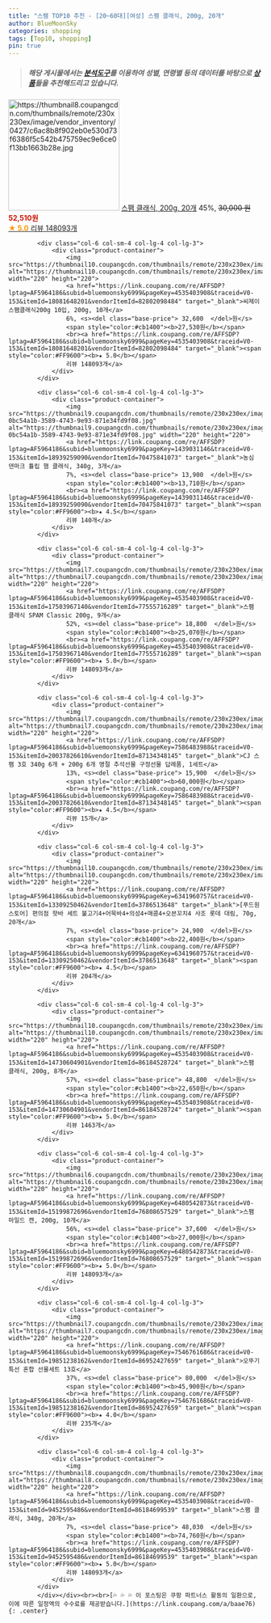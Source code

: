 ```yaml
---
title: "스팸 TOP10 추천 - [20~60대][여성] 스팸 클래식, 200g, 20개"
author: BlueMoonSky
categories: shopping
tags: [Top10, shopping]
pin: true
---
```


> ##### 해당 게시물에서는 [**분석도구**](https://itemscout.io/)를 이용하여 **성별**, **연령별** 등의 데이터를 바탕으로 [**상품**](https://link.coupang.com/a/baae76)들을 추천해드리고 있습니다.
<div class="container"><div class="row">
            <div class="col-6 col-sm-4 col-lg-4 col-lg-3">
                <div class="product-container">
                    <img src="https://thumbnail8.coupangcdn.com/thumbnails/remote/230x230ex/image/vendor_inventory/0427/c6ac8b8f902eb0e530d73f6386f5c542b475759ec9e6ce0f13bb1663b28e.jpg" alt="https://thumbnail8.coupangcdn.com/thumbnails/remote/230x230ex/image/vendor_inventory/0427/c6ac8b8f902eb0e530d73f6386f5c542b475759ec9e6ce0f13bb1663b28e.jpg" width="220" height="220">
                    <a href="https://link.coupang.com/re/AFFSDP?lptag=AF5964186&subid=bluemoonsky6999&pageKey=4535403908&traceid=V0-153&itemId=8917817235&vendorItemId=4498675429" target="_blank">스팸 클래식, 200g, 20개</a>
                    45%, <s><del class="base-price"> 30,000  </del>원</s> 
                    <span style="color:#cb1400"><b>52,510원</b></span>
                    <br><a href="https://link.coupang.com/re/AFFSDP?lptag=AF5964186&subid=bluemoonsky6999&pageKey=4535403908&traceid=V0-153&itemId=8917817235&vendorItemId=4498675429" target="_blank"><span style="color:#FF9600"><b>★ 5.0</b></span>
                    리뷰 148093개</a>
                </div>
            </div>
            
            <div class="col-6 col-sm-4 col-lg-4 col-lg-3">
                <div class="product-container">
                    <img src="https://thumbnail10.coupangcdn.com/thumbnails/remote/230x230ex/image/vendor_inventory/231b/0dd9943efbf870e6afdf57828f817590175be3f7e50433d84eae0ac08c9f.jpg" alt="https://thumbnail10.coupangcdn.com/thumbnails/remote/230x230ex/image/vendor_inventory/231b/0dd9943efbf870e6afdf57828f817590175be3f7e50433d84eae0ac08c9f.jpg" width="220" height="220">
                    <a href="https://link.coupang.com/re/AFFSDP?lptag=AF5964186&subid=bluemoonsky6999&pageKey=4535403908&traceid=V0-153&itemId=18081648201&vendorItemId=82802098484" target="_blank">씨제이 스팸클래식200g 10입, 200g, 10개</a>
                    6%, <s><del class="base-price"> 32,600  </del>원</s> 
                    <span style="color:#cb1400"><b>27,530원</b></span>
                    <br><a href="https://link.coupang.com/re/AFFSDP?lptag=AF5964186&subid=bluemoonsky6999&pageKey=4535403908&traceid=V0-153&itemId=18081648201&vendorItemId=82802098484" target="_blank"><span style="color:#FF9600"><b>★ 5.0</b></span>
                    리뷰 148093개</a>
                </div>
            </div>
            
            <div class="col-6 col-sm-4 col-lg-4 col-lg-3">
                <div class="product-container">
                    <img src="https://thumbnail9.coupangcdn.com/thumbnails/remote/230x230ex/image/retail/images/3554374460916491-0bc54a1b-3589-4743-9e93-871e34fd9f08.jpg" alt="https://thumbnail9.coupangcdn.com/thumbnails/remote/230x230ex/image/retail/images/3554374460916491-0bc54a1b-3589-4743-9e93-871e34fd9f08.jpg" width="220" height="220">
                    <a href="https://link.coupang.com/re/AFFSDP?lptag=AF5964186&subid=bluemoonsky6999&pageKey=1439031146&traceid=V0-153&itemId=18939259090&vendorItemId=70475841073" target="_blank">농심 덴마크 튤립 햄 클래식, 340g, 3개</a>
                    7%, <s><del class="base-price"> 13,900  </del>원</s> 
                    <span style="color:#cb1400"><b>13,710원</b></span>
                    <br><a href="https://link.coupang.com/re/AFFSDP?lptag=AF5964186&subid=bluemoonsky6999&pageKey=1439031146&traceid=V0-153&itemId=18939259090&vendorItemId=70475841073" target="_blank"><span style="color:#FF9600"><b>★ 4.5</b></span>
                    리뷰 140개</a>
                </div>
            </div>
            
            <div class="col-6 col-sm-4 col-lg-4 col-lg-3">
                <div class="product-container">
                    <img src="https://thumbnail7.coupangcdn.com/thumbnails/remote/230x230ex/image/vendor_inventory/4a68/b1b11bd56ee69ced6af6eaf6ad51c2d8cddfd1dc0db49c801dd7c188d4c0.jpg" alt="https://thumbnail7.coupangcdn.com/thumbnails/remote/230x230ex/image/vendor_inventory/4a68/b1b11bd56ee69ced6af6eaf6ad51c2d8cddfd1dc0db49c801dd7c188d4c0.jpg" width="220" height="220">
                    <a href="https://link.coupang.com/re/AFFSDP?lptag=AF5964186&subid=bluemoonsky6999&pageKey=4535403908&traceid=V0-153&itemId=17503967140&vendorItemId=77555716289" target="_blank">스팸 클래식 SPAM Classic 200g, 9개</a>
                    52%, <s><del class="base-price"> 18,800  </del>원</s> 
                    <span style="color:#cb1400"><b>25,070원</b></span>
                    <br><a href="https://link.coupang.com/re/AFFSDP?lptag=AF5964186&subid=bluemoonsky6999&pageKey=4535403908&traceid=V0-153&itemId=17503967140&vendorItemId=77555716289" target="_blank"><span style="color:#FF9600"><b>★ 5.0</b></span>
                    리뷰 148093개</a>
                </div>
            </div>
            
            <div class="col-6 col-sm-4 col-lg-4 col-lg-3">
                <div class="product-container">
                    <img src="https://thumbnail7.coupangcdn.com/thumbnails/remote/230x230ex/image/vendor_inventory/53d0/cef94f0ee0c93679c0cc62b32c223188aeee71ee8642e3f71781901f1667.jpg" alt="https://thumbnail7.coupangcdn.com/thumbnails/remote/230x230ex/image/vendor_inventory/53d0/cef94f0ee0c93679c0cc62b32c223188aeee71ee8642e3f71781901f1667.jpg" width="220" height="220">
                    <a href="https://link.coupang.com/re/AFFSDP?lptag=AF5964186&subid=bluemoonsky6999&pageKey=7586483988&traceid=V0-153&itemId=20037826610&vendorItemId=87134348145" target="_blank">CJ 스팸 3호 340g 6개 + 200g 6개 명절 추석선물 구정선물 답례품, 1세트</a>
                    13%, <s><del class="base-price"> 15,900  </del>원</s> 
                    <span style="color:#cb1400"><b>60,000원</b></span>
                    <br><a href="https://link.coupang.com/re/AFFSDP?lptag=AF5964186&subid=bluemoonsky6999&pageKey=7586483988&traceid=V0-153&itemId=20037826610&vendorItemId=87134348145" target="_blank"><span style="color:#FF9600"><b>★ 4.5</b></span>
                    리뷰 15개</a>
                </div>
            </div>
            
            <div class="col-6 col-sm-4 col-lg-4 col-lg-3">
                <div class="product-container">
                    <img src="https://thumbnail10.coupangcdn.com/thumbnails/remote/230x230ex/image/vendor_inventory/1e74/f15e7a2d4d8483be97586c215b960e82a07ed45470c88998886d84f09956.jpg" alt="https://thumbnail10.coupangcdn.com/thumbnails/remote/230x230ex/image/vendor_inventory/1e74/f15e7a2d4d8483be97586c215b960e82a07ed45470c88998886d84f09956.jpg" width="220" height="220">
                    <a href="https://link.coupang.com/re/AFFSDP?lptag=AF5964186&subid=bluemoonsky6999&pageKey=6341960757&traceid=V0-153&itemId=13309250462&vendorItemId=3786513648" target="_blank">[푸드원스토어] 편의점 핫바 세트 불고기4+어묵바4+의성4+매콤4+오븐꼬치4 사조 롯데 대림, 70g, 20개</a>
                    7%, <s><del class="base-price"> 24,900  </del>원</s> 
                    <span style="color:#cb1400"><b>22,400원</b></span>
                    <br><a href="https://link.coupang.com/re/AFFSDP?lptag=AF5964186&subid=bluemoonsky6999&pageKey=6341960757&traceid=V0-153&itemId=13309250462&vendorItemId=3786513648" target="_blank"><span style="color:#FF9600"><b>★ 4.5</b></span>
                    리뷰 204개</a>
                </div>
            </div>
            
            <div class="col-6 col-sm-4 col-lg-4 col-lg-3">
                <div class="product-container">
                    <img src="https://thumbnail10.coupangcdn.com/thumbnails/remote/230x230ex/image/vendor_inventory/69a7/24d7b03dd07231708e3bcd7ddaf373343b4679ac8340456b1ee05810bfbc.jpg" alt="https://thumbnail10.coupangcdn.com/thumbnails/remote/230x230ex/image/vendor_inventory/69a7/24d7b03dd07231708e3bcd7ddaf373343b4679ac8340456b1ee05810bfbc.jpg" width="220" height="220">
                    <a href="https://link.coupang.com/re/AFFSDP?lptag=AF5964186&subid=bluemoonsky6999&pageKey=4535403908&traceid=V0-153&itemId=14730604901&vendorItemId=86184528724" target="_blank">스팸 클래식, 200g, 8개</a>
                    57%, <s><del class="base-price"> 48,800  </del>원</s> 
                    <span style="color:#cb1400"><b>22,650원</b></span>
                    <br><a href="https://link.coupang.com/re/AFFSDP?lptag=AF5964186&subid=bluemoonsky6999&pageKey=4535403908&traceid=V0-153&itemId=14730604901&vendorItemId=86184528724" target="_blank"><span style="color:#FF9600"><b>★ 5.0</b></span>
                    리뷰 1463개</a>
                </div>
            </div>
            
            <div class="col-6 col-sm-4 col-lg-4 col-lg-3">
                <div class="product-container">
                    <img src="https://thumbnail6.coupangcdn.com/thumbnails/remote/230x230ex/image/vendor_inventory/e1be/fb0e30bd5bec858d014eedf4a050a7f946dfcff73a5382daa40ca2cde1b2.jpg" alt="https://thumbnail6.coupangcdn.com/thumbnails/remote/230x230ex/image/vendor_inventory/e1be/fb0e30bd5bec858d014eedf4a050a7f946dfcff73a5382daa40ca2cde1b2.jpg" width="220" height="220">
                    <a href="https://link.coupang.com/re/AFFSDP?lptag=AF5964186&subid=bluemoonsky6999&pageKey=6480542873&traceid=V0-153&itemId=15199872696&vendorItemId=76808657529" target="_blank">스팸 마일드 캔, 200g, 10개</a>
                    56%, <s><del class="base-price"> 37,600  </del>원</s> 
                    <span style="color:#cb1400"><b>27,000원</b></span>
                    <br><a href="https://link.coupang.com/re/AFFSDP?lptag=AF5964186&subid=bluemoonsky6999&pageKey=6480542873&traceid=V0-153&itemId=15199872696&vendorItemId=76808657529" target="_blank"><span style="color:#FF9600"><b>★ 5.0</b></span>
                    리뷰 148093개</a>
                </div>
            </div>
            
            <div class="col-6 col-sm-4 col-lg-4 col-lg-3">
                <div class="product-container">
                    <img src="https://thumbnail7.coupangcdn.com/thumbnails/remote/230x230ex/image/vendor_inventory/e045/866ac3bc35b681d71eebd4a766f5f73d6d47d221e8209b2c883a30589841.png" alt="https://thumbnail7.coupangcdn.com/thumbnails/remote/230x230ex/image/vendor_inventory/e045/866ac3bc35b681d71eebd4a766f5f73d6d47d221e8209b2c883a30589841.png" width="220" height="220">
                    <a href="https://link.coupang.com/re/AFFSDP?lptag=AF5964186&subid=bluemoonsky6999&pageKey=7546761686&traceid=V0-153&itemId=19851238162&vendorItemId=86952427659" target="_blank">오뚜기 특선 혼합 선물세트 13호</a>
                    37%, <s><del class="base-price"> 80,000  </del>원</s> 
                    <span style="color:#cb1400"><b>45,900원</b></span>
                    <br><a href="https://link.coupang.com/re/AFFSDP?lptag=AF5964186&subid=bluemoonsky6999&pageKey=7546761686&traceid=V0-153&itemId=19851238162&vendorItemId=86952427659" target="_blank"><span style="color:#FF9600"><b>★ 4.0</b></span>
                    리뷰 235개</a>
                </div>
            </div>
            
            <div class="col-6 col-sm-4 col-lg-4 col-lg-3">
                <div class="product-container">
                    <img src="https://thumbnail8.coupangcdn.com/thumbnails/remote/230x230ex/image/vendor_inventory/0da4/a943c2ed74fccce853db176a2fc5b3e425f9575485e183aa9d2b24635b25.jpg" alt="https://thumbnail8.coupangcdn.com/thumbnails/remote/230x230ex/image/vendor_inventory/0da4/a943c2ed74fccce853db176a2fc5b3e425f9575485e183aa9d2b24635b25.jpg" width="220" height="220">
                    <a href="https://link.coupang.com/re/AFFSDP?lptag=AF5964186&subid=bluemoonsky6999&pageKey=4535403908&traceid=V0-153&itemId=9452595486&vendorItemId=86184699539" target="_blank">스팸 클래식, 340g, 20개</a>
                    7%, <s><del class="base-price"> 48,030  </del>원</s> 
                    <span style="color:#cb1400"><b>74,760원</b></span>
                    <br><a href="https://link.coupang.com/re/AFFSDP?lptag=AF5964186&subid=bluemoonsky6999&pageKey=4535403908&traceid=V0-153&itemId=9452595486&vendorItemId=86184699539" target="_blank"><span style="color:#FF9600"><b>★ 5.0</b></span>
                    리뷰 148093개</a>
                </div>
            </div>
            </div></div><br><br>[💦 💦 💦 이 포스팅은 쿠팡 파트너스 활동의 일환으로, 이에 따른 일정액의 수수료를 제공받습니다.](https://link.coupang.com/a/baae76){: .center}
